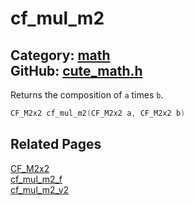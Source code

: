 # cf_mul_m2

Category: [math](https://github.com/RandyGaul/cute_framework/blob/master/docs/api_reference?id=math)  
GitHub: [cute_math.h](https://github.com/RandyGaul/cute_framework/blob/master/include/cute_math.h)  
---

Returns the composition of `a` times `b`.

```cpp
CF_M2x2 cf_mul_m2(CF_M2x2 a, CF_M2x2 b)
```

## Related Pages

[CF_M2x2](https://github.com/RandyGaul/cute_framework/blob/master/docs/math/cf_m2x2.md)  
[cf_mul_m2_f](https://github.com/RandyGaul/cute_framework/blob/master/docs/math/cf_mul_m2_f.md)  
[cf_mul_m2_v2](https://github.com/RandyGaul/cute_framework/blob/master/docs/math/cf_mul_m2_v2.md)  
